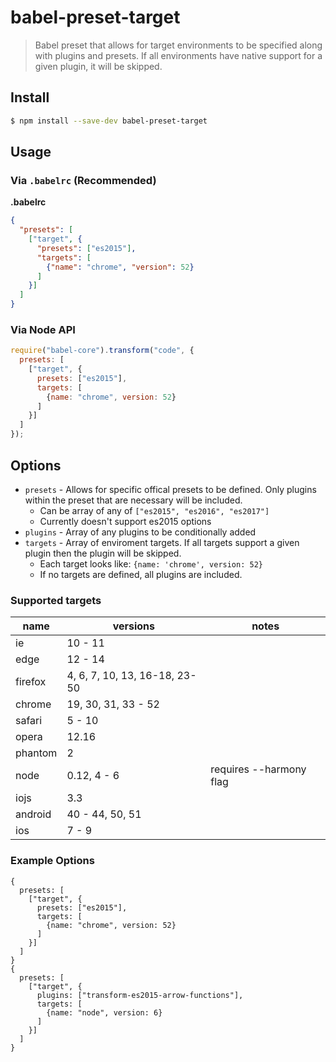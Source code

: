 # babel-preset-target

> Babel preset that allows for target environments to be specified along with plugins and presets. If all environments have native support for a given plugin, it will be skipped.

## Install

```sh
$ npm install --save-dev babel-preset-target
```

## Usage

### Via `.babelrc` (Recommended)

**.babelrc**

```json
{
  "presets": [
    ["target", {
      "presets": ["es2015"],
      "targets": [
        {"name": "chrome", "version": 52}
      ]
    }]
  ]
}
```

### Via Node API

```javascript
require("babel-core").transform("code", {
  presets: [
    ["target", {
      presets: ["es2015"],
      targets: [
        {name: "chrome", version: 52}
      ]
    }]
  ]
});
```

## Options

* `presets` - Allows for specific offical presets to be defined. Only plugins within the preset that are necessary will be included.
  * Can be array of any of `["es2015", "es2016", "es2017"]`
  * Currently doesn't support es2015 options
* `plugins` - Array of any plugins to be conditionally added
* `targets` - Array of enviroment targets. If all targets support a given plugin then the plugin will be skipped.
  * Each target looks like: `{name: 'chrome', version: 52}`
  * If no targets are defined, all plugins are included.
  
### Supported targets
| name    | versions                      | notes |
| ------- | ----------------------------- | ------------------------ |
| ie      | 10 - 11                       |                          |
| edge    | 12 - 14                       |                          |
| firefox | 4, 6, 7, 10, 13, 16-18, 23-50 |                          |
| chrome  | 19, 30, 31, 33 - 52           |                          |
| safari  | 5 - 10                        |                          |
| opera   | 12.16                         |                          |
| phantom | 2                             |                          |
| node    | 0.12, 4 - 6                   | requires --harmony flag  |
| iojs    | 3.3                           |                          |
| android | 40 - 44, 50, 51               |                          |
| ios     | 7 - 9                         |                          |

### Example Options
```
{
  presets: [
    ["target", {
      presets: ["es2015"],
      targets: [
        {name: "chrome", version: 52}
      ]
    }]
  ]
}
{
  presets: [
    ["target", {
      plugins: ["transform-es2015-arrow-functions"],
      targets: [
        {name: "node", version: 6}
      ]
    }]
  ]
}
```
